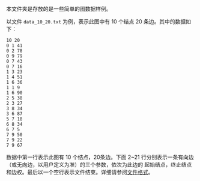 本文件夹是存放的是一些简单的图数据样例。

以文件 `data_10_20.txt` 为例，表示此图中有 10 个结点 20 条边。其中的数据如下：

```
10 20
0 1 41
0 2 78
0 9 79
0 7 43
0 7 16
1 3 23
1 4 51
1 6 36
1 1 9
1 6 90
2 5 38
2 3 27
3 8 34
3 6 87
5 7 18
6 8 34
6 7 5
7 9 50
7 9 22
7 9 67

```

数据中第一行表示此图有 10 个结点，20条边。下面 2~21 行分别表示一条有向边（或无向边，以用户定义为准）的三个参数，依次为此边的 起始结点，终止结点和边权。最后以一个空行表示文件结束。详细请参阅[文件格式](https://github.com/LCX666/SParry/blob/main/tutorials.md#%E6%96%87%E4%BB%B6%E6%A0%BC%E5%BC%8F-file-format)。